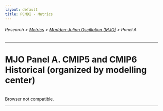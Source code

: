 ```yaml
---
layout: default
title: PCMDI - Metrics
---
```

###### Research > [Metrics][Metrics] > [Madden-Julian Oscillation (MJO)][description_mjo] > Panel A
---

# MJO Panel A. CMIP5 and CMIP6 Historical (organized by modelling center)
<br/>
<iframe="https://pcmdi.llnl.gov/pmp-preliminary-results/mjo_metrics/mjo_ewr_cmip5and6_overlap_runs_average_sorted_standalone.html" height="100%" width="100%" frameBorder="0">Browser not compatible.</iframe></iframe> 
 
---

[Metrics]:{{site.baseurl}}/research/metrics/index.html
[description_mjo]: {{site.baseurl}}/research/metrics/mjo/plot_description_mjo.html
